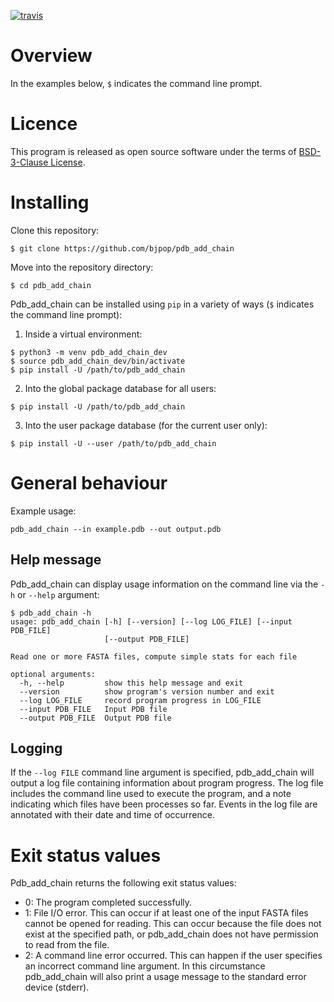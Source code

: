 [![travis](https://travis-ci.org/bjpop/pdb_add_chain.svg?branch=master)](https://travis-ci.org/bjpop/pdb_add_chain)

# Overview 

In the examples below, `$` indicates the command line prompt.

# Licence

This program is released as open source software under the terms of [BSD-3-Clause License](https://raw.githubusercontent.com/bjpop/pdb_add_chain/master/LICENSE).

# Installing

Clone this repository: 
```
$ git clone https://github.com/bjpop/pdb_add_chain
```

Move into the repository directory:
```
$ cd pdb_add_chain
```

Pdb_add_chain can be installed using `pip` in a variety of ways (`$` indicates the command line prompt):

1. Inside a virtual environment:
```
$ python3 -m venv pdb_add_chain_dev
$ source pdb_add_chain_dev/bin/activate
$ pip install -U /path/to/pdb_add_chain
```
2. Into the global package database for all users:
```
$ pip install -U /path/to/pdb_add_chain
```
3. Into the user package database (for the current user only):
```
$ pip install -U --user /path/to/pdb_add_chain
```


# General behaviour


Example usage:
```
pdb_add_chain --in example.pdb --out output.pdb
```

## Help message

Pdb_add_chain can display usage information on the command line via the `-h` or `--help` argument:

```
$ pdb_add_chain -h
usage: pdb_add_chain [-h] [--version] [--log LOG_FILE] [--input PDB_FILE]
                     [--output PDB_FILE]

Read one or more FASTA files, compute simple stats for each file

optional arguments:
  -h, --help         show this help message and exit
  --version          show program's version number and exit
  --log LOG_FILE     record program progress in LOG_FILE
  --input PDB_FILE   Input PDB file
  --output PDB_FILE  Output PDB file
```


## Logging

If the ``--log FILE`` command line argument is specified, pdb_add_chain will output a log file containing information about program progress. The log file includes the command line used to execute the program, and a note indicating which files have been processes so far. Events in the log file are annotated with their date and time of occurrence. 


# Exit status values

Pdb_add_chain returns the following exit status values:

* 0: The program completed successfully.
* 1: File I/O error. This can occur if at least one of the input FASTA files cannot be opened for reading. This can occur because the file does not exist at the specified path, or pdb_add_chain does not have permission to read from the file. 
* 2: A command line error occurred. This can happen if the user specifies an incorrect command line argument. In this circumstance pdb_add_chain will also print a usage message to the standard error device (stderr).


